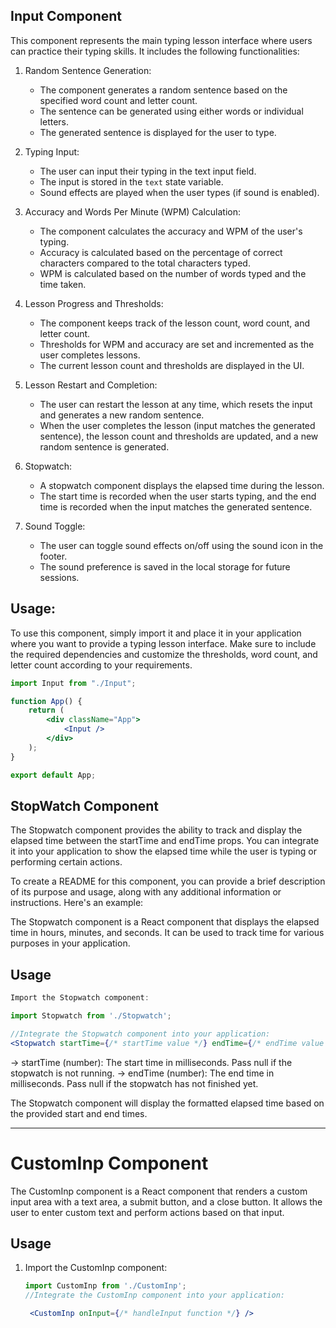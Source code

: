 ## Input Component

This component represents the main typing lesson interface where users can practice their typing skills. It includes the following functionalities:

1. Random Sentence Generation:

   - The component generates a random sentence based on the specified word count and letter count.
   - The sentence can be generated using either words or individual letters.
   - The generated sentence is displayed for the user to type.

2. Typing Input:

   - The user can input their typing in the text input field.
   - The input is stored in the `text` state variable.
   - Sound effects are played when the user types (if sound is enabled).

3. Accuracy and Words Per Minute (WPM) Calculation:

   - The component calculates the accuracy and WPM of the user's typing.
   - Accuracy is calculated based on the percentage of correct characters compared to the total characters typed.
   - WPM is calculated based on the number of words typed and the time taken.

4. Lesson Progress and Thresholds:

   - The component keeps track of the lesson count, word count, and letter count.
   - Thresholds for WPM and accuracy are set and incremented as the user completes lessons.
   - The current lesson count and thresholds are displayed in the UI.

5. Lesson Restart and Completion:

   - The user can restart the lesson at any time, which resets the input and generates a new random sentence.
   - When the user completes the lesson (input matches the generated sentence), the lesson count and thresholds are updated, and a new random sentence is generated.

6. Stopwatch:

   - A stopwatch component displays the elapsed time during the lesson.
   - The start time is recorded when the user starts typing, and the end time is recorded when the input matches the generated sentence.

7. Sound Toggle:
   - The user can toggle sound effects on/off using the sound icon in the footer.
   - The sound preference is saved in the local storage for future sessions.

## Usage:

To use this component, simply import it and place it in your application where you want to provide a typing lesson interface. Make sure to include the required dependencies and customize the thresholds, word count, and letter count according to your requirements.

```jsx
import Input from "./Input";

function App() {
	return (
		<div className="App">
			<Input />
		</div>
	);
}

export default App;
```

## StopWatch Component

The Stopwatch component provides the ability to track and display the elapsed time between the startTime and endTime props. You can integrate it into your application to show the elapsed time while the user is typing or performing certain actions.

To create a README for this component, you can provide a brief description of its purpose and usage, along with any additional information or instructions. Here's an example:

The Stopwatch component is a React component that displays the elapsed time in hours, minutes, and seconds. It can be used to track time for various purposes in your application.

## Usage

```jsx
Import the Stopwatch component:

import Stopwatch from './Stopwatch';

//Integrate the Stopwatch component into your application:
<Stopwatch startTime={/* startTime value */} endTime={/* endTime value */} />

```

-> startTime (number): The start time in milliseconds. Pass null if the stopwatch is not running.
-> endTime (number): The end time in milliseconds. Pass null if the stopwatch has not finished yet.

The Stopwatch component will display the formatted elapsed time based on the provided start and end times.

---

# CustomInp Component

The CustomInp component is a React component that renders a custom input area with a text area, a submit button, and a close button. It allows the user to enter custom text and perform actions based on that input.

## Usage

1. Import the CustomInp component:

   ```jsx
   import CustomInp from './CustomInp';
   //Integrate the CustomInp component into your application:

    <CustomInp onInput={/* handleInput function */} />
   ```
